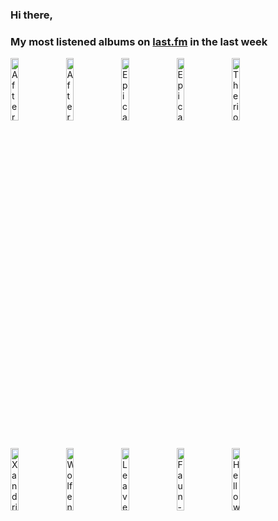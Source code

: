 ### Hi there, 

### My most listened albums on [last.fm](https://www.last.fm/user/jfdesignnet) in the last week

[<img src='https://lastfm.freetls.fastly.net/i/u/300x300/5176058f22d6fc6b184aeff4c92d07bf.jpg' width='16%' height='16%' alt='After Forever - Prison of Desire: The Album - The Sessions (Remaster)'>](https://www.last.fm/music/after%2bforever/prison%2bof%2bdesire%253a%2bthe%2balbum%2b-%2bthe%2bsessions%2b%2528remaster%2529)&nbsp;
[<img src='https://lastfm.freetls.fastly.net/i/u/300x300/064994f8157e4cd794128738f9a5205e.png' width='16%' height='16%' alt='After Forever - Decipher: The Album - The Sessions'>](https://www.last.fm/music/after%2bforever/decipher%253a%2bthe%2balbum%2b-%2bthe%2bsessions)&nbsp;
[<img src='https://lastfm.freetls.fastly.net/i/u/300x300/1c8dce18680b9684ed0474f1175c9cbc.jpg' width='16%' height='16%' alt='Epica - Retrospect - 10th Anniversary (Live)'>](https://www.last.fm/music/epica/retrospect%2b-%2b10th%2banniversary%2b%2528live%2529)&nbsp;
[<img src='https://lastfm.freetls.fastly.net/i/u/300x300/eef35303d12f82e3d18872b9f693b3de.jpg' width='16%' height='16%' alt='Epica - The Classical Conspiracy (Live in Miskolc)'>](https://www.last.fm/music/epica/the%2bclassical%2bconspiracy%2b%2528live%2bin%2bmiskolc%2529)&nbsp;
[<img src='https://lastfm.freetls.fastly.net/i/u/300x300/3a78d6716d2e7b14ad91d42142afabab.jpg' width='16%' height='16%' alt='Therion - 20th Anniversary Show (Live in Budapest 2007)'>](https://www.last.fm/music/therion/20th%2banniversary%2bshow%2b%2528live%2bin%2bbudapest%2b2007%2529)&nbsp;
<br>
[<img src='https://lastfm.freetls.fastly.net/i/u/300x300/d3aaad8bc8b243eec3611d4a6c5fc7d4.png' width='16%' height='16%' alt='Xandria - Sacrificium'>](https://www.last.fm/music/xandria/sacrificium)&nbsp;
[<img src='https://lastfm.freetls.fastly.net/i/u/300x300/53427f717a5b49c5b8e71a90a59f4cb9.jpg' width='16%' height='16%' alt='Wolfenmond - Flammenspiel & Schattenklang'>](https://www.last.fm/music/wolfenmond/flammenspiel%2b%2526%2bschattenklang)&nbsp;
[<img src='https://lastfm.freetls.fastly.net/i/u/300x300/12842bb6641dcff827cb25b4649a0fdb.png' width='16%' height='16%' alt='Leaves Eyes - The Last Viking'>](https://www.last.fm/music/leaves%2527%2beyes/the%2blast%2bviking)&nbsp;
[<img src='https://lastfm.freetls.fastly.net/i/u/300x300/29aa79d0da55bdf5b1c7229ffbd13689.jpg' width='16%' height='16%' alt='Faun - Midgard (Tour Edition)'>](https://www.last.fm/music/faun/midgard%2b%2528tour%2bedition%2529)&nbsp;
[<img src='https://lastfm.freetls.fastly.net/i/u/300x300/fcdaef7fd7c224b431c0bed6825a6110.jpg' width='16%' height='16%' alt='Helloween - United Alive In Madrid'>](https://www.last.fm/music/helloween/united%2balive%2bin%2bmadrid)&nbsp;
<br>
